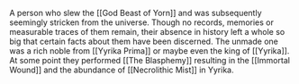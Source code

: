 A person who slew the [[God Beast of Yorn]] and was subsequently seemingly stricken from the universe. Though no records, memories or measurable traces of them remain, their absence in history left a whole so big that certain facts about them have been discerned. The unmade one was a rich noble from [[Yyrika Prima]] or maybe even the king of [[Yyrika]]. At some point they performed [[The Blasphemy]] resulting in the [[Immortal Wound]] and the abundance of [[Necrolithic Mist]] in Yyrika.